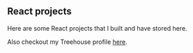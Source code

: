 ## React projects 

Here are some React projects that I built and have stored here.

Also checkout my Treehouse profile [here](https://teamtreehouse.com/nickhuemmer).
